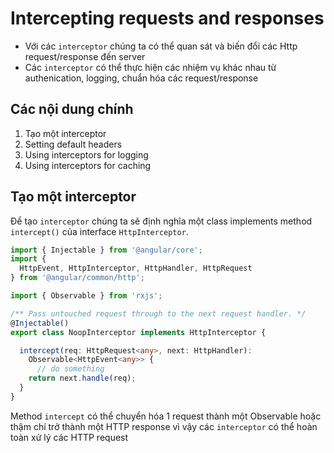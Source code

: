 # Intercepting requests and responses
- Với các `interceptor` chúng ta có thể quan sát và biến đổi các Http request/response đến server  
- Các `interceptor` có thể thực hiện các nhiệm vụ khác nhau từ authenication, logging, chuẩn hóa các request/response

## Các nội dung chính
1. Tạo một interceptor
2. Setting default headers
3. Using interceptors for logging
4. Using interceptors for caching

## Tạo một interceptor
Để tạo `interceptor` chúng ta sẽ định nghĩa một class implements method `intercept()` của interface `HttpInterceptor`.  

```ts
import { Injectable } from '@angular/core';
import {
  HttpEvent, HttpInterceptor, HttpHandler, HttpRequest
} from '@angular/common/http';

import { Observable } from 'rxjs';

/** Pass untouched request through to the next request handler. */
@Injectable()
export class NoopInterceptor implements HttpInterceptor {

  intercept(req: HttpRequest<any>, next: HttpHandler):
    Observable<HttpEvent<any>> {
      // do something
    return next.handle(req);
  }
}
```
Method `intercept` có thể chuyển hóa 1 request thành một Observable hoặc thậm chí trở thành một HTTP response vì vậy các `interceptor` có thể hoàn toàn xử lý các HTTP request  
